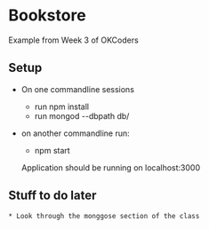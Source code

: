 # Bookstore

Example from Week 3 of OKCoders

## Setup

* On one commandline sessions
    * run npm install
    * run mongod --dbpath db/
* on another commandline run:
    * npm start

    Application should be running on localhost:3000

## Stuff to do later

    * Look through the monggose section of the class
